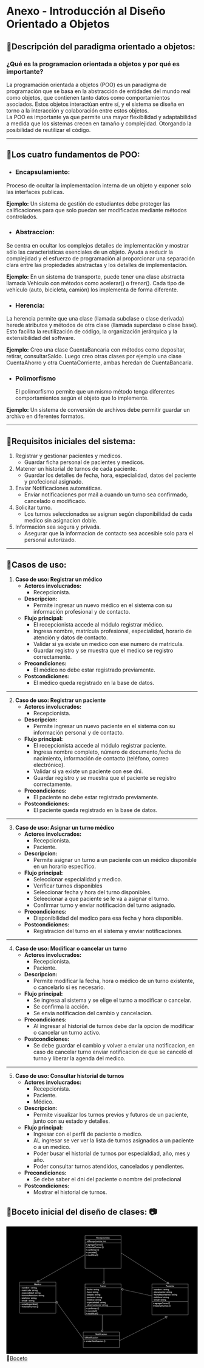 # Anexo - Introducción al Diseño Orientado a Objetos

## :small_blue_diamond:Descripción del paradigma orientado a objetos:

### ¿Qué es la programacion orientada a objetos y por qué es importante?

La programación orientada a objetos (POO) es un paradigma de programación que se basa en la abstracción de entidades del mundo real como objetos, que contienen tanto datos como comportamientos asociados. Estos objetos interactúan entre sí, y el sistema se diseña en torno a la interacción y colaboración entre estos objetos.  
La POO es importante ya que permite una mayor flexibilidad y adaptabilidad a medida que los sistemas crecen en tamaño y complejidad. Otorgando la posibilidad de reutilizar el código.

---

## :small_blue_diamond:Los cuatro fundamentos de POO:

- ### Encapsulamiento:

Proceso de ocultar la implementacion interna de un objeto y exponer solo las interfaces publicas.

**Ejemplo:** Un sistema de gestión de estudiantes debe proteger las calificaciones para que solo puedan ser modificadas mediante métodos controlados.

- ### Abstraccion:

Se centra en ocultar los complejos detalles de implementación y mostrar sólo las características esenciales de un objeto. Ayuda a reducir la complejidad y el esfuerzo de programación al proporcionar una separación clara entre las propiedades abstractas y los detalles de implementación.

**Ejemplo:** En un sistema de transporte, puede tener una clase abstracta llamada Vehiculo con métodos como acelerar() o frenar(). Cada tipo de vehículo (auto, bicicleta, camión) los implementa de forma diferente.

- ### Herencia:

La herencia permite que una clase (llamada subclase o clase derivada) herede atributos y métodos de otra clase (llamada superclase o clase base). Esto facilita la reutilización de código, la organización jerárquica y la extensibilidad del software.

**Ejemplo:** Creo una clase CuentaBancaria con métodos como depositar, retirar, consultarSaldo. Luego creo otras clases por ejemplo una clase CuentaAhorro y otra CuentaCorriente, ambas heredan de CuentaBancaria.

- ### Polimorfismo
  El polimorfismo permite que un mismo método tenga diferentes comportamientos según el objeto que lo implemente.

**Ejemplo:** Un sistema de conversión de archivos debe permitir guardar un archivo en diferentes formatos.

---

## :small_blue_diamond:Requisitos iniciales del sistema:

1. Registrar y gestionar pacientes y medicos.
   - Guardar ficha personal de pacientes y medicos.
2. Matener un historial de turnos de cada paciente.
   - Guardar los detalles de fecha, hora, especialidad, datos del paciente y profecional asignado.
3. Enviar Notificaciones automáticas.
   - Enviar notificaciones por mail a cuando un turno sea confirmado, cancelado o modificado.
4. Solicitar turno.
   - Los turnos seleccionados se asignan según disponibilidad de cada medico sin asignacion doble.
5. Información sea segura y privada.
   - Asegurar que la informacion de contacto sea accesible solo para el personal autorizado.

---

## :small_blue_diamond:Casos de uso:

1. **Caso de uso: Registrar un médico**
   - **Actores involucrados:**
     - Recepcionista.
   - **Descripcion:**
     - Permite ingresar un nuevo médico en el sistema con su información profesional y de contacto.
   - **Flujo principal:**
     - El recepcionista accede al módulo registrar médico.
     - Ingresa nombre, matrícula profesional, especialidad, horario de atención y datos de contacto.
     - Validar si ya existe un medico con ese numero de matricula.
     - Guardar registro y se muestra que el medico se registro correctamente.
   - **Precondiciones:**
     - El médico no debe estar registrado previamente.
   - **Postcondiciones:**
     - El médico queda registrado en la base de datos.

---

2. **Caso de uso: Registrar un paciente**
   - **Actores involucrados:**
     - Recepcionista.
   - **Descripcion:**
     - Permite ingresar un nuevo paciente en el sistema con su información personal y de contacto.
   - **Flujo principal:**
     - El recepcionista accede al módulo registrar paciente.
     - Ingresa nombre completo, número de documento,fecha de nacimiento, información de contacto (teléfono, correo electrónico).
     - Validar si ya existe un paciente con ese dni.
     - Guardar registro y se muestra que el paciente se registro correctamente.
   - **Precondiciones:**
     - El paciente no debe estar registrado previamente.
   - **Postcondiciones:**
     - El paciente queda registrado en la base de datos.

---

3. **Caso de uso: Asignar un turno médico**
   - **Actores involucrados:**
     - Recepcionista.
     - Paciente.
   - **Descripcion:**
     - Permite asignar un turno a un paciente con un médico disponible en un horario específico.
   - **Flujo principal:**
     - Seleccionar especialidad y medico.
     - Verificar turnos disponibles
     - Seleccionar fecha y hora del turno disponibles.
     - Seleecionar a que paciente se le va a asignar el turno.
     - Confirmar turno y enviar notificación del turno asignado.
   - **Precondiciones:**
     - Disponibilidad del medico para esa fecha y hora disponible.
   - **Postcondiciones:**
     - Registracion del turno en el sistema y enviar notificaciones.

---

4. **Caso de uso: Modificar o cancelar un turno**
   - **Actores involucrados:**
     - Recepcionista.
     - Paciente.
   - **Descripcion:**
     - Permite modificar la fecha, hora o médico de un turno existente, o cancelarlo si es necesario.
   - **Flujo principal:**
     - Se ingresa al sistema y se elige el turno a modificar o cancelar.
     - Se confirma la acción.
     - Se envia notificacion del cambio y cancelacion.
   - **Precondiciones:**
     - Al ingresar al historial de turnos debe dar la opcion de modificar o cancelar un turno activo.
   - **Postcondiciones:**
     - Se debe guardar el cambio y volver a enviar una notificacion, en caso de cancelar turno enviar notificacion de que se canceló el turno y liberar la agenda del medico.

---

5. **Caso de uso: Consultar historial de turnos**
   - **Actores involucrados:**
     - Recepcionista.
     - Paciente.
     - Médico.
   - **Descripcion:**
     - Permite visualizar los turnos previos y futuros de un paciente, junto con su estado y detalles.
   - **Flujo principal:**
     - Ingresar con el perfil de paciente o medico.
     - AL ingresar se ver ver la lista de turnos asignados a un paciente o a un medico.
     - Poder busar el historial de turnos por especialdiad, año, mes y año.
     - Poder consultar turnos atendidos, cancelados y pendientes.
   - **Precondiciones:**
     - Se debe saber el dni del paciente o nombre del profecional
   - **Postcondiciones:**
     - Mostrar el historial de turnos.

## :small_blue_diamond:Boceto inicial del diseño de clases: :camera:

![Boceto inicial del diseño de clases](/img/Boceto.png)  
:link:[Boceto](https://drive.google.com/file/d/1QUDEo46Bw-ACNnmB-z5GsxkfpU9NleVO/view?usp=drive_link)
